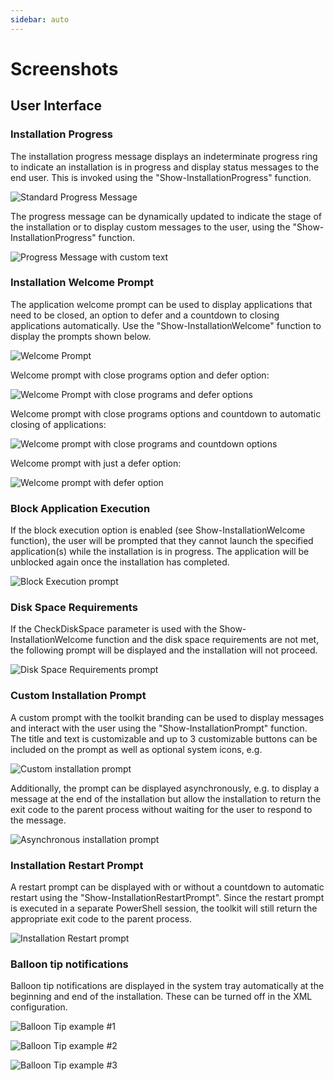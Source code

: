 ```yaml
---
sidebar: auto
---
```

# Screenshots

## User Interface

### Installation Progress

The installation progress message displays an indeterminate progress ring to indicate an installation is in progress and display status messages to the end user. This is invoked using the "Show-InstallationProgress" function.

![Standard Progress Message](./img/progressmessage_standard.png)

The progress message can be dynamically updated to indicate the stage of the installation or to display custom messages to the user, using the "Show-InstallationProgress" function.

![Progress Message with custom text](./img/progressmessage_custom.png)

### Installation Welcome Prompt

The application welcome prompt can be used to display applications that need to be closed, an option to defer and a countdown to closing applications automatically. Use the "Show-InstallationWelcome" function to display the prompts shown below.

![Welcome Prompt](./img/welcomeprompt_standard.png)

Welcome prompt with close programs option and defer option:

![Welcome Prompt with close programs and defer options](./img/welcomeprompt_withcloseanddefer.png)

Welcome prompt with close programs options and countdown to automatic closing of applications:

![Welcome prompt with close programs and countdown options](./img/welcomeprompt_withcloseandcountdown.png)

Welcome prompt with just a defer option:

![Welcome prompt with defer option](./img/welcomeprompt_withdeferonly.png)

### Block Application Execution

If the block execution option is enabled (see Show-InstallationWelcome function), the user will be prompted that they cannot launch the specified application(s) while the installation is in progress. The application will be unblocked again once the installation has completed.

![Block Execution prompt](./img/blockexecutionprompt.png)

### Disk Space Requirements

If the CheckDiskSpace parameter is used with the Show-InstallationWelcome function and the disk space requirements are not met, the following prompt will be displayed and the installation will not proceed.

![Disk Space Requirements prompt](./img/diskspacerequirementsprompt.png)

### Custom Installation Prompt

A custom prompt with the toolkit branding can be used to display messages and interact with the user using the "Show-InstallationPrompt" function. The title and text is customizable and up to 3 customizable buttons can be included on the prompt as well as optional system icons, e.g.

![Custom installation prompt](./img/custominstallationprompt.png)

Additionally, the prompt can be displayed asynchronously, e.g. to display a message at the end of the installation but allow the installation to return the exit code to the parent process without waiting for the user to respond to the message.

![Asynchronous installation prompt](./img/asyncinstallationprompt.png)

### Installation Restart Prompt

A restart prompt can be displayed with or without a countdown to automatic restart using the "Show-InstallationRestartPrompt". Since the restart prompt is executed in a separate PowerShell session, the toolkit will still return the appropriate exit code to the parent process.

![Installation Restart prompt](./img/restartprompt.png)

### Balloon tip notifications

Balloon tip notifications are displayed in the system tray automatically at the beginning and end of the installation. These can be turned off in the XML configuration.

![Balloon Tip example #1](./img/balloontip1.png)

![Balloon Tip example #2](./img/balloontip2.png)

![Balloon Tip example #3](./img/balloontip3.png)